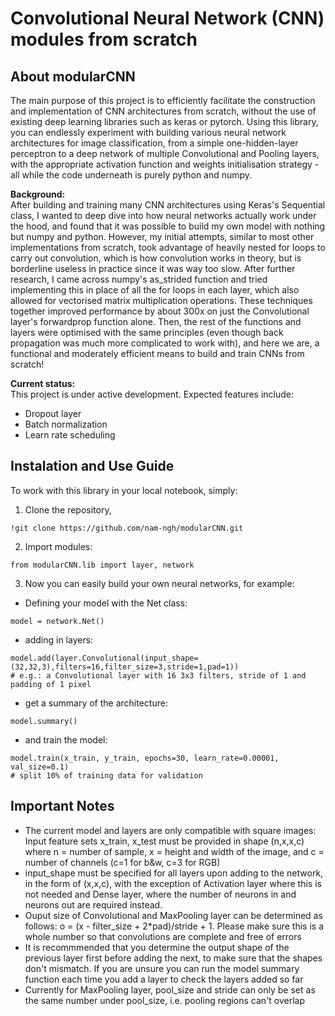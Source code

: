 # Convolutional Neural Network (CNN) modules from scratch

## About modularCNN

The main purpose of this project is to efficiently facilitate the construction and implementation of CNN architectures from scratch, without the use of existing deep learning libraries such as keras or pytorch. Using this library, you can endlessly experiment with building various neural network architectures for image classification, from a simple one-hidden-layer perceptron to a deep network of multiple Convolutional and Pooling layers, with the appropriate activation function and weights initialisation strategy - all while the code underneath is purely python and numpy.

**Background:**<br>
After building and training many CNN architectures using Keras's Sequential class, I wanted to deep dive into how neural networks actually work under the hood, and found that it was possible to build my own model with nothing but numpy and python. However, my initial attempts, similar to most other implementations from scratch, took advantage of heavily nested for loops to carry out convolution, which is how convolution works in theory, but is borderline useless in practice since it was way too slow. After further research, I came across numpy's as_strided function and tried implementing this in place of all the for loops in each layer, which also allowed for vectorised matrix multiplication operations. These techniques together improved performance by about 300x on just the Convolutional layer's forwardprop function alone. Then, the rest of the functions and layers were optimised with the same principles (even though back propagation was much more complicated to work with), and here we are, a functional and moderately efficient means to build and train CNNs from scratch!

**Current status:**<br>
This project is under active development. Expected features include:
- Dropout layer
- Batch normalization
- Learn rate scheduling

## Instalation and Use Guide
To work with this library in your local notebook, simply:
1. Clone the repository,

```
!git clone https://github.com/nam-ngh/modularCNN.git
```

2. Import modules:

```
from modularCNN.lib import layer, network
```

3. Now you can easily build your own neural networks, for example:<br>
 - Defining your model with the Net class:

```
model = network.Net()
```

 - adding in layers:

```
model.add(layer.Convolutional(input_shape=(32,32,3),filters=16,filter_size=3,stride=1,pad=1))
# e.g.: a Convolutional layer with 16 3x3 filters, stride of 1 and padding of 1 pixel
```

 - get a summary of the architecture:

```
model.summary()
```

 - and train the model:

```
model.train(x_train, y_train, epochs=30, learn_rate=0.00001, val_size=0.1)
# split 10% of training data for validation
```

## Important Notes
- The current model and layers are only compatible with square images: Input feature sets x_train, x_test must be provided in shape (n,x,x,c) where n = number of sample, x = height and width of the image, and c = number of channels (c=1 for b&w, c=3 for RGB)
- input_shape must be specified for all layers upon adding to the network, in the form of (x,x,c), with the exception of Activation layer where this is not needed and Dense layer, where the number of neurons in and neurons out are required instead.
- Ouput size of Convolutional and MaxPooling layer can be determined as follows: o = (x - filter_size + 2*pad)/stride + 1. Please make sure this is a whole number so that convolutions are complete and free of errors
- It is recommmended that you determine the output shape of the previous layer first before adding the next, to make sure that the shapes don't mismatch. If you are unsure you can run the model summary function each time you add a layer to check the layers added so far
- Currently for MaxPooling layer, pool_size and stride can only be set as the same number under pool_size, i.e. pooling regions can't overlap






